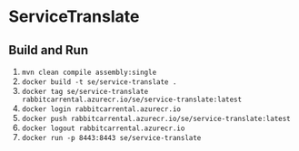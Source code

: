 # ServiceTranslate

## Build and Run 

1. `mvn clean compile assembly:single`
2. `docker build -t se/service-translate .`
3. `docker tag se/service-translate rabbitcarrental.azurecr.io/se/service-translate:latest`
4. `docker login rabbitcarrental.azurecr.io`
5. `docker push rabbitcarrental.azurecr.io/se/service-translate:latest`
6. `docker logout rabbitcarrental.azurecr.io`
7. `docker run -p 8443:8443 se/service-translate`

